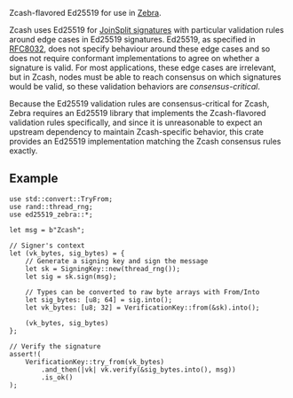 Zcash-flavored Ed25519 for use in [Zebra][zebra].

Zcash uses Ed25519 for [JoinSplit signatures][zcash_protocol_jssig] with
particular validation rules around edge cases in Ed25519 signatures.  Ed25519,
as specified in [RFC8032], does not specify behaviour around these edge cases
and so does not require conformant implementations to agree on whether a
signature is valid.  For most applications, these edge cases are irrelevant,
but in Zcash, nodes must be able to reach consensus on which signatures would
be valid, so these validation behaviors are *consensus-critical*.

Because the Ed25519 validation rules are consensus-critical for Zcash, Zebra
requires an Ed25519 library that implements the Zcash-flavored validation rules
specifically, and since it is unreasonable to expect an upstream dependency to
maintain Zcash-specific behavior, this crate provides an Ed25519 implementation
matching the Zcash consensus rules exactly.

## Example

```
use std::convert::TryFrom;
use rand::thread_rng;
use ed25519_zebra::*;

let msg = b"Zcash";

// Signer's context
let (vk_bytes, sig_bytes) = {
    // Generate a signing key and sign the message
    let sk = SigningKey::new(thread_rng());
    let sig = sk.sign(msg);

    // Types can be converted to raw byte arrays with From/Into
    let sig_bytes: [u8; 64] = sig.into();
    let vk_bytes: [u8; 32] = VerificationKey::from(&sk).into();

    (vk_bytes, sig_bytes)
};

// Verify the signature
assert!(
    VerificationKey::try_from(vk_bytes)
        .and_then(|vk| vk.verify(&sig_bytes.into(), msg))
        .is_ok()
);
```

[zcash_protocol_jssig]: https://zips.z.cash/protocol/protocol.pdf#concretejssig
[RFC8032]: https://tools.ietf.org/html/rfc8032
[zebra]: https://github.com/ZcashFoundation/zebra
